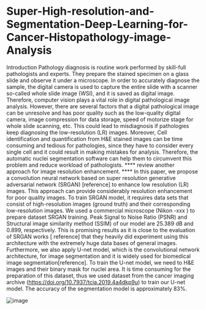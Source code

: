 # Super-High-resolution-and-Segmentation-Deep-Learning-for-Cancer-Histopathology-image-Analysis


Introduction
  Pathology diagnosis is routine work performed by skill-full pathologists and experts. They prepare the stained specimen on a glass slide and observe it under a microscope. In order to accurately diagnose the sample, the digital camera is used to capture the entire slide with a scanner so-called whole slide image (WSI), and it is saved as digital image. Therefore, computer vision plays a vital role in digital pathological image analysis.  However, there are several factors that a digital pathological image can be unresolve and has poor quality such as the low-quality digital camera, image compression for data storage, speed of motorize stage for whole slide scanning, etc.  This could lead to misdiagnosis if pathologies keep diagnosing the low-resolution (LR) images. Moreover, Cell identification and quantification from H&E stained images can be time consuming and tedious for pathologies, since they have to consider every single cell and it could result in making mistakes for analysis. Therefore, the automatic nuclei segmentation software can help them to circumvent this problem and reduce workload of pathologists.   **** review another approach for image resolution enhancement. **** 
In this paper, we propose a convolution neural network based on super resolution generative adversarial network (SRGAN) [reference] to enhance low resolution (LR) images. This approach can provide considerably resolution enhancement for poor quality images. To train SRGAN model, it requires data sets that consist of high-resolution images (ground truth) and their corresponding low-resolution images. We used a commercial microscope (Nikon -xxx ) to prepare dataset SRGAN training. Peak Signal to Noise Ratio (PSNR) and Structural image similarity method (SSIM) of our model are 25.389 dB and 0.899, respectively. This is promising results as it is close to the evaluation of SRGAN works [ reference] that they heavily did experiment using this architecture with the extremely huge data bases of general images. Furthermore, we also apply U-net model, which is the convolutional network architecture, for image segmentation and it is widely used for biomedical image segmentation[reference]. To train the U-net model, we need to H&E images and their binary mask for nuclei area. It is time consuming for the preparation of this dataset, thus we used dataset from the cancer imaging archive (https://doi.org/10.7937/tcia.2019.4a4dkp9u) to train our U-net model.  The accuracy of the segmentation model is approximately 83%. 

![image](https://user-images.githubusercontent.com/83015448/115782089-4184c780-a389-11eb-85c6-5437c4d13272.png)



